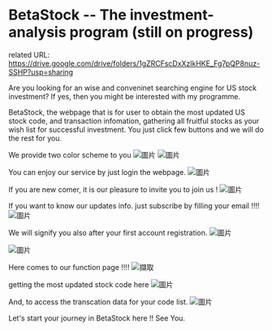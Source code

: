# BetaStock -- The investment-analysis program (still on progress)

related URL: https://drive.google.com/drive/folders/1gZRCFscDxXzlkHKE_Fg7pQP8nuz-SSHP?usp=sharing

Are you looking for an wise and conveninet searching engine for US stock investment? If yes, then you might be interested with my programme.

BetaStock, the webpage that is for user to obtain the most updated US stock code, and transaction infomation, gathering all fruitful stocks as your wish list for successful investment. You just click few buttons and we will do the rest for you.

We provide two color scheme to you
![圖片](https://user-images.githubusercontent.com/79691025/159280958-f9979e78-aa0f-495b-8ebe-039f04a7f46c.png)
![圖片](https://user-images.githubusercontent.com/79691025/159281014-073d1e45-d226-499c-b45c-9ce99a6cab44.png)

You can enjoy our service by just login the webpage.
![圖片](https://user-images.githubusercontent.com/79691025/159281072-17893d9f-9cc5-47b1-bdfe-3bdcd7af7378.png)

If you are new comer, it is our pleasure to invite you to join us !
![圖片](https://user-images.githubusercontent.com/79691025/159281757-08f1f7e7-ce4e-472f-8594-df4f53203e20.png)

If you want to know our updates info. just subscribe by filling your email !!!! 
![圖片](https://user-images.githubusercontent.com/79691025/159283155-a61aa666-191c-4f8d-a45c-9f5589942242.png)

We will signify you also after your first account registration.
![圖片](https://user-images.githubusercontent.com/79691025/159283448-1fcb775a-57fb-4792-952b-eda990cdc411.png)


![圖片](https://user-images.githubusercontent.com/79691025/159283602-94a79ece-925f-4f5a-b67b-3cdb51feab17.png)

Here comes to our function page !!!!
![擷取](https://user-images.githubusercontent.com/79691025/160289222-c26ab7f1-ad8d-4cbe-8a05-a115ab67996b.PNG)

getting the most updated stock code here
![圖片](https://user-images.githubusercontent.com/79691025/160289236-0c61c4fd-59fb-4a4d-9f9f-ccb38539a052.png)

And, to access the transcation data for your code list.
![圖片](https://user-images.githubusercontent.com/79691025/160289258-48b48ab9-e6a1-4549-993b-4c0a56cca583.png)

Let's start your journey in BetaStock here !! See You.
